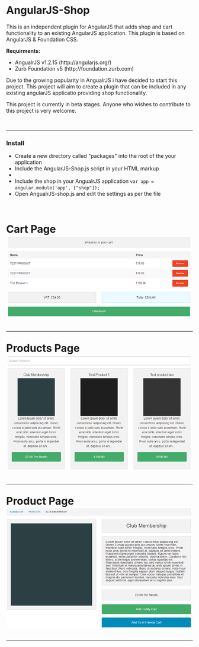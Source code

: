 AngularJS-Shop
==============

This is an independent plugin for AngularJS that adds shop and cart functionality to an existing AngularJS application. This plugin is based on AngularJS & Foundation CSS.

<b>Requirments:</b>
<ul>
  <li>AngualrJS v1.2.15 (http://angularjs.org/)</li>
  <li>Zurb Foundation v5 (http://foundation.zurb.com)</li>
</ul>

Due to the growing popularity in AngualrJS i have decided to start this project. This project will aim to create a plugin that can be included in any existing angularJS applicatio providing shop functionality.

This project is currently in beta stages. Anyone who wishes to contribute to this project is very welcome.

<br/>
<hr>

<h3>Install</h3>

<ul>
	<li>Create a new directory called "packages" into the root of the your application</li>
	<li>Include the AngularJS-Shop.js script in your HTML markup<code><script src="packages/AngularJS-Shop/AngularJS-Shop.js" type="text/javascript"></script></code></li>
	<li></li>
	<li>Include the shop in your AngualrJS application <code>var app = angular.module('app', ["shop"]);</code></li>
	<li>Open AngualrJS-shop.js and edit the settings as per the file</li>
</ul>

<br/>
<h1>

<b>Cart Page</b>
![alt tag](https://raw.githubusercontent.com/peteringram0/AngularJS-Shop/master/screenshots/cart-page.jpg)

<hr>

<b>Products Page</b>
![alt tag](https://raw.githubusercontent.com/peteringram0/AngularJS-Shop/master/screenshots/products-page.jpg)

<hr>

<b>Product Page</b>
![alt tag](https://raw.githubusercontent.com/peteringram0/AngularJS-Shop/master/screenshots/product-page.jpg)

<hr>